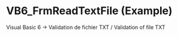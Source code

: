 # VB6_FrmReadTextFile (Example)
Visual Basic 6 -> Validation de fichier TXT / Validation of file TXT
